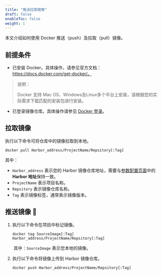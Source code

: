 ```yaml
---
title: "推送拉取镜像"
draft: false
enableToc: false
weight: 1
---
```


本文介绍如何使用 Docker 推送（push）及拉取（pull）镜像。

## 前提条件

- 已安装 Docker。具体操作，请参见官方文档：https://docs.docker.com/get-docker/。

> 说明：
>
> Docker 支持 Mac OS、Windows及Linux多个平台上安装，请根据您的实际需求下载匹配的安装包进行安装。

- 已登录镜像仓库。具体操作请参见 [Docker 登录](../../../quickstart/qs18_access_harbor/#docker-登录)。

## 拉取镜像

执行以下命令可将仓库中的镜像拉取到本地。

```
docker pull Harbor_address/ProjectName/Repsitory[:Tag]
```

其中：

- `Harbor_address` 表示您的 Harbor 镜像仓库地址，需要与[参数配置页面](../../../manual/man08_mdy_para/)中的 **Harbor 地址**保持一致。
- `ProjectName` 表示项目名称。
- `Repsitory` 表示镜像仓库名称。
- `Tag` 表示镜像标签，通常表示镜像版本。

## 推送镜像 

1. 执行以下命令在项目中标记镜像。

   ```
   docker tag SourceImage[:Tag] Harbor_address/ProjectName/Repsitory[:Tag]
   ```

   ​	其中：`SourceImage` 表示您本地的镜像。

2. 执行以下命令将镜像上传到 Harbor 镜像仓库。

   ```
   docker push Harbor_address/ProjectName/Repsitory[:Tag]
   ```

   

